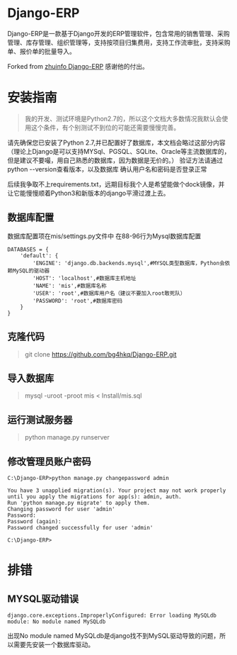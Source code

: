 # Django-ERP
Django-ERP是一款基于Django开发的ERP管理软件，包含常用的销售管理、采购管理、库存管理、组织管理等，支持按项目归集费用，支持工作流审批，支持采购单、报价单的批量导入。

Forked from <a href="https://github.com/zhuinfo/Django-ERP">zhuinfo Django-ERP</a> 感谢他的付出。

# 安装指南

> 我的开发、测试环境是Python2.7的，所以这个文档大多数情况我默认会使用这个条件，有个别测试不到位的可能还需要慢慢完善。

请先确保您已安装了Python 2.7,并已配置好了数据库，本文档会略过这部分内容（理论上Django是可以支持MYSql、PGSQL、SQLite、Oracle等主流数据库的，但是建议不要嘬，用自己熟悉的数据库，因为数据是无价的。）
验证方法请通过python --version查看版本，以及数据库 确认用户名和密码是否登录正常

后续我争取不上requirements.txt，远期目标我个人是希望能做个dock镜像，并让它能慢慢顺着Python3和新版本的django平滑过渡上去。

## 数据库配置

数据库配置项在mis/settings.py文件中
在88-96行为Mysql数据库配置

```
DATABASES = {
    'default': {
        'ENGINE': 'django.db.backends.mysql',#MYSQL类型数据库，Python会依赖MySQL的驱动器
        'HOST': 'localhost',#数据库主机地址
        'NAME': 'mis',#数据库名称
        'USER': 'root',#数据库用户名（建议不要加入root敢死队）
        'PASSWORD': 'root',#数据库密码
    }
}
```


## 克隆代码
> git clone https://github.com/bg4hkq/Django-ERP.git


## 导入数据库
> mysql -uroot -proot mis < Install/mis.sql

## 运行测试服务器
> python manage.py runserver

## 修改管理员账户密码
```
C:\Django-ERP>python manage.py changepassword admin

You have 3 unapplied migration(s). Your project may not work properly until you apply the migrations for app(s): admin, auth.
Run 'python manage.py migrate' to apply them.
Changing password for user 'admin'
Password:
Password (again):
Password changed successfully for user 'admin'

C:\Django-ERP>
```

# 排错

## MYSQL驱动错误
```
django.core.exceptions.ImproperlyConfigured: Error loading MySQLdb module: No module named MySQLdb
```

出现No module named MySQLdb是django找不到MySQL驱动导致的问题，所以需要先安装一个数据库驱动。

